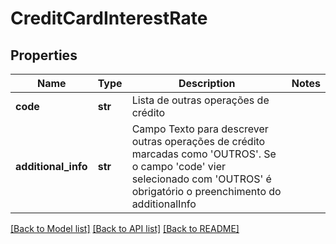 # CreditCardInterestRate

## Properties
Name | Type | Description | Notes
------------ | ------------- | ------------- | -------------
**code** | **str** | Lista de outras operações de crédito | 
**additional_info** | **str** | Campo Texto para descrever outras operações de crédito marcadas como &#x27;OUTROS&#x27;. Se o campo &#x27;code&#x27; vier selecionado com &#x27;OUTROS&#x27; é obrigatório o preenchimento do additionalInfo | 

[[Back to Model list]](../README.md#documentation-for-models) [[Back to API list]](../README.md#documentation-for-api-endpoints) [[Back to README]](../README.md)

